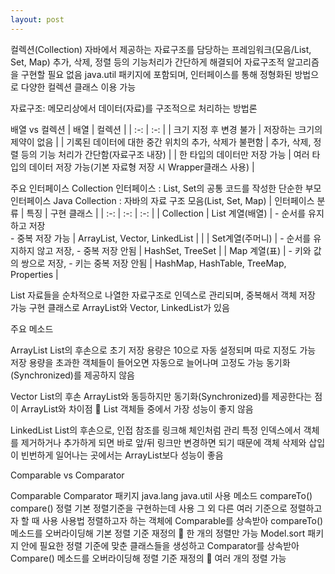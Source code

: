 ```yaml
---
layout: post
---
```


컬렉션(Collection)
자바에서 제공하는 자료구조를 담당하는 프레임워크(모음/List, Set, Map)
추가, 삭제, 정렬 등의 기능처리가 간단하게 해결되어 자료구조적 알고리즘을 구현할 필요 없음
java.util 패키지에 포함되며, 인터페이스를 통해 정형화된 방법으로 다양한 컬렉션 클래스 이용 가능

자료구조: 메모리상에서 데이터(자료)를 구조적으로 처리하는 방법론

배열 vs 컬렉션
| 배열 | 컬렉션 |
| :-: | :-: |
| 크기 지정 후 변경 불가 | 저장하는 크기의 제약이 없음 |
| 기록된 데이터에 대한 중간 위치의 추가, 삭제가 불편함 | 추가, 삭제, 정렬 등의 기능 처리가 간단함(자료구조 내장) |
| 한 타입의 데이터만 저장 가능 | 여러 타입의 데이터 저장 가능(기본 자료형 저장 시 Wrapper클래스 사용) |

주요 인터페이스
Collection 인터페이스 : List, Set의 공통 코드를 작성한 단순한 부모 인터페이스
Java Collection : 자바의 자료 구조 모음(List, Set, Map)
| 인터페이스 분류 | 특징 | 구현 클래스 |
| :-: | :-: | :-: |
| Collection | List 계열(배열) | - 순서를 유지하고 저장<br />- 중복 저장 가능 | ArrayList, Vector, LinkedList |
| | Set계열(주머니) | - 순서를 유지하지 않고 저장, - 중복 저장 안됨 | HashSet, TreeSet |
| Map 계열(표) | - 키와 값의 쌍으로 저장, - 키는 중복 저장 안됨 | HashMap, HashTable, TreeMap, Properties |

List
자료들을 순차적으로 나열한 자료구조로 인덱스로 관리되며, 중복해서 객체 저장 가능
구현 클래스로 ArrayList와 Vector, LinkedList가 있음

주요 메소드

ArrayList
List의 후손으로 초기 저장 용량은 10으로 자동 설정되며 따로 지정도 가능
저장 용량을 초과한 객체들이 들어오면 자동으로 늘어나며 고정도 가능
동기화(Synchronized)를 제공하지 않음

Vector
List의 후손
ArrayList와 동등하지만 동기화(Synchronized)를 제공한다는 점이 ArrayList와 차이점
 List 객체들 중에서 가장 성능이 좋지 않음


 LinkedList
 List의 후손으로, 인접 참조를 링크해 체인처럼 관리
특정 인덱스에서 객체를 제거하거나 추가하게 되면 바로 앞/뒤 링크만 변경하면 되기 때문에
객체 삭제와 삽입이 빈번하게 일어나는 곳에서는 ArrayList보다 성능이 좋음

 Comparable vs Comparator

Comparable Comparator
패키지 java.lang java.util
사용 메소드 compareTo() compare()
정렬 기본 정렬기준을 구현하는데 사용 그 외 다른 여러 기준으로 정렬하고자 할 때 사용
사용법
정렬하고자 하는 객체에 Comparable를 상속받아
compareTo() 메소드를 오버라이딩해 기본 정렬 기준 재정의
 한 개의 정렬만 가능
Model.sort 패키지 안에 필요한 정렬 기준에 맞춘
클래스들을 생성하고 Comparator를 상속받아
Compare() 메소드를 오버라이딩해 정렬 기준 재정의
 여러 개의 정렬 가능

